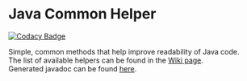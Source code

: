 # Java Common Helper
[![Codacy Badge](https://api.codacy.com/project/badge/Grade/f23e09f60de644b484ca3ea9156ac997)](https://www.codacy.com/app/bliblidotcom/java-common-helper?utm_source=github.com&amp;utm_medium=referral&amp;utm_content=bliblidotcom/java-common-helper&amp;utm_campaign=Badge_Grade)

Simple, common methods that help improve readability of Java code.
<br>The list of available helpers can be found in the <a href="https://github.com/bliblidotcom/java-common-helper/wiki">Wiki page</a>.
<br>Generated javadoc can be found <a href="https://bliblidotcom.github.io/java-common-helper/">here</a>.
